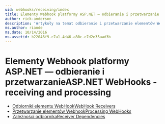 ```yaml
---
uid: webhooks/receiving/index
title: Elementy Webhook platformy ASP.NET — odbieranie i przetwarzanie | Dokumentacja firmy Microsoft
author: rick-anderson
description: 'Artykuły na temat odbieranie i przetwarzanie elementów Webhook w programie ASP.NET:'
ms.author: riande
ms.date: 10/14/2016
ms.assetid: b22046f9-c7a1-4d46-a80c-c7d2e35aad3b
---
```

# <a name="aspnet-webhooks---receiving-and-processing"></a><span data-ttu-id="e6744-103">Elementy Webhook platformy ASP.NET — odbieranie i przetwarzanie</span><span class="sxs-lookup"><span data-stu-id="e6744-103">ASP.NET WebHooks - receiving and processing</span></span>

* [<span data-ttu-id="e6744-104">Odbiorniki elementu WebHook</span><span class="sxs-lookup"><span data-stu-id="e6744-104">WebHook Receivers</span></span>](receivers.md)
* [<span data-ttu-id="e6744-105">Przetwarzanie elementów Webhook</span><span class="sxs-lookup"><span data-stu-id="e6744-105">Processing WebHooks</span></span>](handlers.md)
* [<span data-ttu-id="e6744-106">Zależności odbiornika</span><span class="sxs-lookup"><span data-stu-id="e6744-106">Receiver Dependencies</span></span>](dependencies.md)
